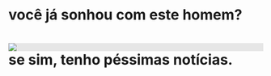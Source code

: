 <html>
<head> 
<h1>você já sonhou com este homem?</h1>

<body>
          <h1>
 <img style="display: block;-webkit-user-select: none;margin: auto;background-color: hsl(0, 0%, 90%);transition: background-color 300ms;" src="https://camo.githubusercontent.com/3444a3f24e65a31a5419a5678febb76c14ce7aa58536293b865c1680174f11f2/68747470733a2f2f656e637279707465642d74626e302e677374617469632e636f6d2f696d616765733f713d74626e3a414e643947635473346b386449667574726e5035676e4c67786c37654d7032756d6268666e386f5537772673">
se sim, tenho péssimas notícias.
